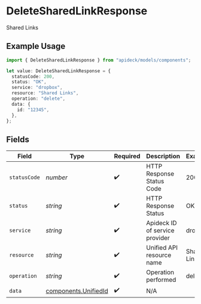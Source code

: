 # DeleteSharedLinkResponse

Shared Links

## Example Usage

```typescript
import { DeleteSharedLinkResponse } from "apideck/models/components";

let value: DeleteSharedLinkResponse = {
  statusCode: 200,
  status: "OK",
  service: "dropbox",
  resource: "Shared Links",
  operation: "delete",
  data: {
    id: "12345",
  },
};
```

## Fields

| Field                                                        | Type                                                         | Required                                                     | Description                                                  | Example                                                      |
| ------------------------------------------------------------ | ------------------------------------------------------------ | ------------------------------------------------------------ | ------------------------------------------------------------ | ------------------------------------------------------------ |
| `statusCode`                                                 | *number*                                                     | :heavy_check_mark:                                           | HTTP Response Status Code                                    | 200                                                          |
| `status`                                                     | *string*                                                     | :heavy_check_mark:                                           | HTTP Response Status                                         | OK                                                           |
| `service`                                                    | *string*                                                     | :heavy_check_mark:                                           | Apideck ID of service provider                               | dropbox                                                      |
| `resource`                                                   | *string*                                                     | :heavy_check_mark:                                           | Unified API resource name                                    | Shared Links                                                 |
| `operation`                                                  | *string*                                                     | :heavy_check_mark:                                           | Operation performed                                          | delete                                                       |
| `data`                                                       | [components.UnifiedId](../../models/components/unifiedid.md) | :heavy_check_mark:                                           | N/A                                                          |                                                              |